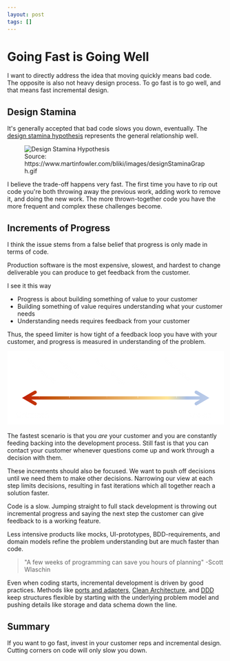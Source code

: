 ```yaml
---
layout: post
tags: []
---
```


# Going Fast is Going Well

I want to directly address the idea that moving quickly means bad code. The opposite is also not heavy design process. To go fast is to go well, and that means fast incremental design.

## Design Stamina
It's generally accepted that bad code slows you down, eventually. The [design stamina hypothesis](https://www.martinfowler.com/bliki/DesignStaminaHypothesis.html) represents the general relationship well. 

<figure class="image">
  <img src="https://www.martinfowler.com/bliki/images/designStaminaGraph.gif" alt="Design Stamina Hypothesis">
  <figcaption>Source: https://www.martinfowler.com/bliki/images/designStaminaGraph.gif</figcaption>
</figure>

I believe the trade-off happens very fast. The first time you have to rip out code you're both throwing away the previous work, adding work to remove it, and doing the new work. The more thrown-together code you have the more frequent and complex these challenges become.

## Increments of Progress
I think the issue stems from a false belief that progress is only made in terms of code.

Production software is the most expensive, slowest, and hardest to change deliverable you can produce to get feedback from the customer.

I see it this way
- Progress is about building something of value to your customer
- Building something of value requires understanding what your customer needs
- Understanding needs requires feedback from your customer

Thus, the speed limiter is how tight of a feedback loop you have with your customer, and progress is measured in understanding of the problem.

![spectrum image?](../post-media/Going-Fast/spectrum.png)

The fastest scenario is that you *are* your customer and you are constantly feeding backing into the development process. Still fast is that you can contact your customer whenever questions come up and work through a decision with them.

These increments should also be focused. We want to push off decisions until we need them to make other decisions. Narrowing our view at each step limits decisions, resulting in fast iterations which all together reach a solution faster. 

Code is a slow. Jumping straight to full stack development is throwing out incremental progress and saying the next step the customer can give feedback to is a working feature.

Less intensive products like mocks, UI-prototypes, BDD-requirements, and domain models refine the problem understanding but are much faster than code. 

> "A few weeks of programming can save you hours of planning" -Scott Wlaschin

Even when coding starts, incremental development is driven by good practices. Methods like [ports and adapters](https://en.wikipedia.org/wiki/Hexagonal_architecture_(software)), [Clean Architecture](https://blog.cleancoder.com/uncle-bob/2012/08/13/the-clean-architecture.html), and [DDD](https://www.dddcommunity.org/learning-ddd/what_is_ddd/) keep structures flexible by starting with the underlying problem model and pushing details like storage and data schema down the line.

## Summary
If you want to go fast, invest in your customer reps and incremental design. Cutting corners on code will only slow you down.
